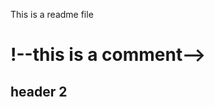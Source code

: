This is a readme file
<HTML>
<HEAD>
<H1>!--this is a comment--></H1>
  <H2> header 2</H2>
</HEAD>
</HTML>
